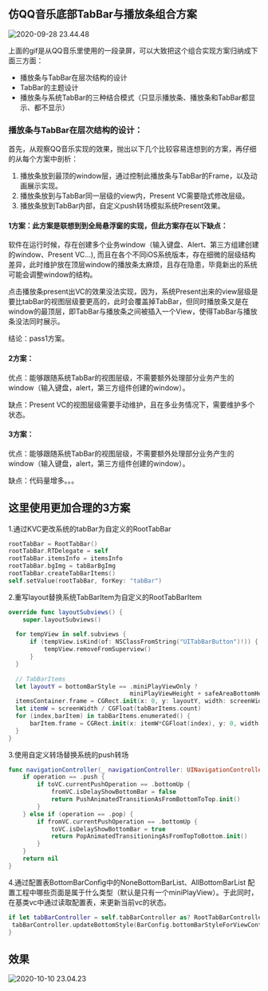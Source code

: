 ## 仿QQ音乐底部TabBar与播放条组合方案

<img src="/Users/darren/Desktop/temp/Project/BottomBar/Resource/QQMusic_Record.png" alt="2020-09-28 23.44.48" align = 'center' />

上面的gif是从QQ音乐里使用的一段录屏，可以大致把这个组合实现方案归纳成下面三方面：

- 播放条与TabBar在层次结构的设计
- TabBar的主题设计
- 播放条与系统TabBar的三种结合模式（只显示播放条、播放条和TabBar都显示、都不显示）

### 播放条与TabBar在层次结构的设计：

首先，从观察QQ音乐实现的效果，抛出以下几个比较容易连想到的方案，再仔细的从每个方案中剖析：

1. 播放条放到最顶的window层，通过控制此播放条与TabBar的Frame，以及动画展示实现。
2. 播放条放到与TabBar同一层级的view内，Present VC需要隐式修改层级。
3. 播放条放到TabBar内部，自定义push转场模拟系统Present效果。

#### 1方案：此方案是联想到到全局悬浮窗的实现，但此方案存在以下缺点：

软件在运行时候，存在创建多个业务window（输入键盘、Alert、第三方组建创建的window、Present VC...), 而且在各个不同iOS系统版本，存在细微的层级结构差异，此时维护放在顶层window的播放条太麻烦，且存在隐患，毕竟新出的系统可能会调整window的结构。

点击播放条present出VC的效果没法实现，因为，系统Present出来的view层级是要比tabBar的视图层级要更高的，此时会覆盖掉TabBar，但同时播放条又是在window的最顶层，即TabBar与播放条之间被插入一个View，使得TabBar与播放条没法同时展示。

结论：pass1方案。

#### 2方案：

优点：能够跟随系统TabBar的视图层级，不需要额外处理部分业务产生的window（输入键盘，alert，第三方组件创建的window）。

缺点：Present VC的视图层级需要手动维护，且在多业务情况下，需要维护多个状态。

#### 3方案：

优点：能够跟随系统TabBar的视图层级，不需要额外处理部分业务产生的window（输入键盘，alert，第三方组件创建的window）。

缺点：代码量增多。。。



## 这里使用更加合理的3方案

1.通过KVC更改系统的tabBar为自定义的RootTabBar

```swift
rootTabBar = RootTabBar()
rootTabBar.RTDelegate = self
rootTabBar.itemsInfo = itemsInfo
rootTabBar.bgImg = tabBarBgImg
rootTabBar.createTabBarItems()
self.setValue(rootTabBar, forKey: "tabBar")
```

2.重写layout替换系统TabBarItem为自定义的RootTabBarItem

```swift
override func layoutSubviews() {
	super.layoutSubviews()
        
  for tempView in self.subviews {
      if (tempView.isKind(of: NSClassFromString("UITabBarButton")!)) {
          tempView.removeFromSuperview()
      }
  }
  
  // TabBarItems
  let layoutY = bottomBarStyle == .miniPlayViewOnly ? 
                                  miniPlayViewHeight + safeAreaBottomHeight : miniPlayViewHeight
  itemsContainer.frame = CGRect.init(x: 0, y: layoutY, width: screenWidth, height: tabBarHeight)
  let itemW = screenWidth / CGFloat(tabBarItems.count)
  for (index,barItem) in tabBarItems.enumerated() {
      barItem.frame = CGRect.init(x: itemW*CGFloat(index), y: 0, width: itemW, height: tabBarHeight)
  }
}
```

3.使用自定义转场替换系统的push转场

```swift
func navigationController(_ navigationController: UINavigationController, animationControllerFor operation: UINavigationController.Operation, from fromVC: UIViewController, to toVC: UIViewController) -> UIViewControllerAnimatedTransitioning? {
    if operation == .push {
        if toVC.currentPushOperation == .bottomUp {
            fromVC.isDelayShowBottomBar = false
            return PushAnimatedTransitionAsFromBottomToTop.init()
        }
    } else if (operation == .pop) {
        if fromVC.currentPushOperation == .bottomUp {
            toVC.isDelayShowBottomBar = true
            return PopAnimatedTransitioningAsFromTopToBottom.init()
        }
    }
    return nil
}
```

4.通过配置表BottomBarConfig中的NoneBottomBarList、AllBottomBarList 配置工程中哪些页面是属于什么类型（默认是只有一个miniPlayView）。于此同时，在基类vc中通过读取配置表，来更新当前vc的状态。

```swift
if let tabBarController = self.tabBarController as? RootTabBarController,  !self.isDelayShowBottomBar {
 tabBarController.updateBottomStyle(BarConfig.bottomBarStyleForViewControllerClass(Self.self))
}
```

## 效果

![2020-10-10 23.04.23](/Users/darren/Desktop/temp/Project/BottomBar/Resource/BottomBar_Record.png)

